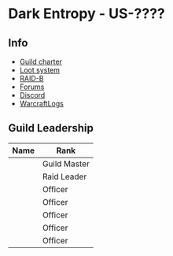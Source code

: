 # Dark Entropy - US-????

## Info

- [Guild charter](guildcharter.md)
- [Loot system](loot.md)
- [RAID-B](raid-b.md)
- [Forums](https://github.com/DarkEntropy/guild/discussions)
- [Discord]()
- [WarcraftLogs]()


## Guild Leadership

| Name | Rank         |
|------|--------------|
|      | Guild Master |
|      | Raid Leader  |
|      | Officer      |
|      | Officer      |
|      | Officer      |
|      | Officer      |
|      | Officer      |